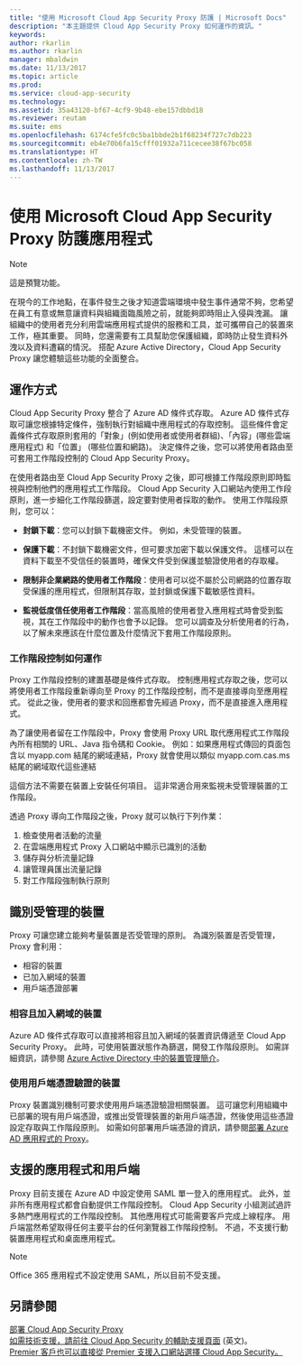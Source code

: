 ```yaml
---
title: "使用 Microsoft Cloud App Security Proxy 防護 | Microsoft Docs"
description: "本主題提供 Cloud App Security Proxy 如何運作的資訊。"
keywords: 
author: rkarlin
ms.author: rkarlin
manager: mbaldwin
ms.date: 11/13/2017
ms.topic: article
ms.prod: 
ms.service: cloud-app-security
ms.technology: 
ms.assetid: 35a43120-bf67-4cf9-9b48-ebe157dbbd18
ms.reviewer: reutam
ms.suite: ems
ms.openlocfilehash: 6174cfe5fc0c5ba1bbde2b1f68234f727c7db223
ms.sourcegitcommit: eb4e70b6fa15cfff01932a711cecee38f67bc058
ms.translationtype: HT
ms.contentlocale: zh-TW
ms.lasthandoff: 11/13/2017
---
```

# <a name="protect-apps-with-microsoft-cloud-app-security-proxy"></a>使用 Microsoft Cloud App Security Proxy 防護應用程式

> [!NOTE]
> 這是預覽功能。


在現今的工作地點，在事件發生之後才知道雲端環境中發生事件通常不夠，您希望在員工有意或無意讓資料與組織面臨風險之前，就能夠即時阻止入侵與洩漏。 讓組織中的使用者充分利用雲端應用程式提供的服務和工具，並可攜帶自己的裝置來工作，極其重要。 同時，您還需要有工具幫助您保護組織，即時防止發生資料外洩以及資料遭竊的情況。 搭配 Azure Active Directory，Cloud App Security Proxy 讓您體驗這些功能的全面整合。

## <a name="how-it-works"></a>運作方式

Cloud App Security Proxy 整合了 Azure AD 條件式存取。 Azure AD 條件式存取可讓您根據特定條件，強制執行對組織中應用程式的存取控制。 這些條件會定義條件式存取原則套用的「對象」(例如使用者或使用者群組)、「內容」(哪些雲端應用程式) 和「位置」 (哪些位置和網路)。 決定條件之後，您可以將使用者路由至可套用工作階段控制的 Cloud App Security Proxy。

在使用者路由至 Cloud App Security Proxy 之後，即可根據工作階段原則即時監視與控制他們的應用程式工作階段。 Cloud App Security 入口網站內使用工作段原則，進一步細化工作階段篩選，設定要對使用者採取的動作。 使用工作階段原則，您可以：

-   **封鎖下載**：您可以封鎖下載機密文件。 例如，未受管理的裝置。

-   **保護下載**：不封鎖下載機密文件，但可要求加密下載以保護文件。 這樣可以在資料下載至不受信任的裝置時，確保文件受到保護並驗證使用者的存取權。 

-   **限制非企業網路的使用者工作階段**：使用者可以從不屬於公司網路的位置存取受保護的應用程式，但限制其存取，並封鎖或保護下載敏感性資料。

-   **監視低度信任使用者工作階段**：當高風險的使用者登入應用程式時會受到監視，其在工作階段中的動作也會予以記錄。 您可以調查及分析使用者的行為，以了解未來應該在什麼位置及什麼情況下套用工作階段原則。 

### <a name="how-session-control-works"></a>工作階段控制如何運作

Proxy 工作階段控制的建置基礎是條件式存取。 控制應用程式存取之後，您可以將使用者工作階段重新導向至 Proxy 的工作階段控制，而不是直接導向至應用程式。 從此之後，使用者的要求和回應都會先經過 Proxy，而不是直接進入應用程式。

為了讓使用者留在工作階段中，Proxy 會使用 Proxy URL 取代應用程式工作階段內所有相關的 URL、Java 指令碼和 Cookie。 例如：如果應用程式傳回的頁面包含以 myapp.com 結尾的網域連結，Proxy 就會使用以類似 myapp.com.cas.ms 結尾的網域取代這些連結 

這個方法不需要在裝置上安裝任何項目。 這非常適合用來監視未受管理裝置的工作階段。 

透過 Proxy 導向工作階段之後，Proxy 就可以執行下列作業：
1. 檢查使用者活動的流量
3. 在雲端應用程式 Proxy 入口網站中顯示已識別的活動
2. 儲存與分析流量記錄
3. 讓管理員匯出流量記錄
4. 對工作階段強制執行原則

## <a name="managed-device-identification"></a>識別受管理的裝置

Proxy 可讓您建立能夠考量裝置是否受管理的原則。 為識別裝置是否受管理，Proxy 會利用：

-   相容的裝置 
-   已加入網域的裝置 
-   用戶端憑證部署
 
 
### <a name="compliant-and-domain-joined-devices"></a>相容且加入網域的裝置
Azure AD 條件式存取可以直接將相容且加入網域的裝置資訊傳遞至 Cloud App Security Proxy。 此時，可使用裝置狀態作為篩選，開發工作階段原則。
如需詳細資訊，請參閱 [Azure Active Directory 中的裝置管理簡介](https://docs.microsoft.com/azure/active-directory/device-management-introduction)。 

### <a name="client-certificate-authenticated-devices"></a>使用用戶端憑證驗證的裝置

Proxy 裝置識別機制可要求使用用戶端憑證驗證相關裝置。 這可讓您利用組織中已部署的現有用戶端憑證，或推出受管理裝置的新用戶端憑證，然後使用這些憑證設定存取與工作階段原則。 如需如何部署用戶端憑證的資訊，請參閱[部署 Azure AD 應用程式的 Proxy](proxy-deployment-aad.md)。
 
## <a name="supported-apps-and-clients"></a>支援的應用程式和用戶端

Proxy 目前支援在 Azure AD 中設定使用 SAML 單一登入的應用程式。 此外，並非所有應用程式都會自動提供工作階段控制。 Cloud App Security 小組測試過許多熱門應用程式的工作階段控制。 其他應用程式可能需要客戶完成上線程序。
用戶端當然希望取得任何主要平台的任何瀏覽器工作階段控制。 不過，不支援行動裝置應用程式和桌面應用程式。 

> [!NOTE]
> Office 365 應用程式不設定使用 SAML，所以目前不受支援。


## <a name="see-also"></a>另請參閱  
[部署 Cloud App Security Proxy](proxy-deployment-aad.md)   
[如需技術支援，請前往 Cloud App Security 的輔助支援頁面](http://support.microsoft.com/oas/default.aspx?prid=16031)  \(英文\)。  
[Premier 客戶也可以直接從 Premier 支援入口網站選擇 Cloud App Security。](https://premier.microsoft.com/)  
  


